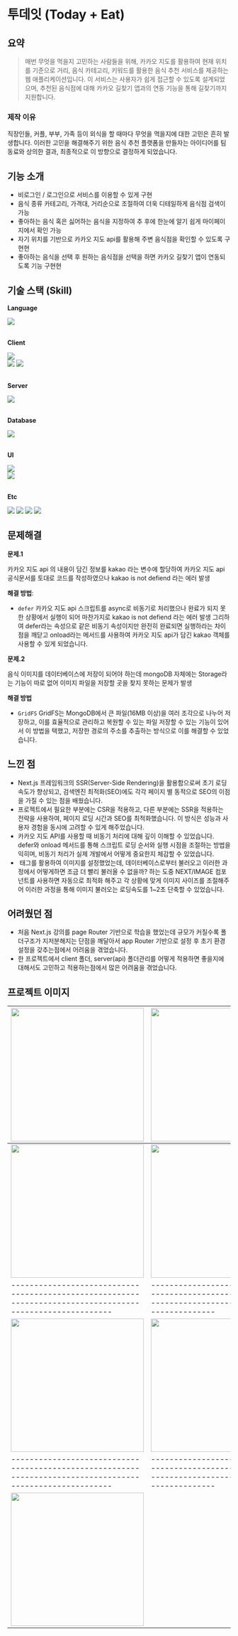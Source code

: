 # 투데잇 (Today + Eat)

## 요약

> 매번 무엇을 먹을지 고민하는 사람들을 위해, 카카오 지도를 활용하여 현재 위치를 기준으로 거리, 음식 카테고리, 키워드를 활용한 음식 추천 서비스를 제공하는 웹 애플리케이션입니다. 이 서비스는 사용자가 쉽게 접근할 수 있도록 설계되었으며, 추천된 음식점에 대해 카카오 길찾기 앱과의 연동 기능을 통해 길찾기까지 지원합니다.

### 제작 이유

직장인들, 커플, 부부, 가족 등이 외식을 할 때마다 무엇을 먹을지에 대한 고민은 흔히 발생합니다. 이러한 고민을 해결해주기 위한 음식 추천 플랫폼을 만들자는 아이디어를 팀 동료와 상의한 결과, 최종적으로 이 방향으로 결정하게 되었습니다.

## 기능 소개

- 비로그인 / 로그인으로 서비스를 이용할 수 있게 구현
- 음식 종류 카테고리, 가격대, 거리순으로 조절하여 더욱 디테일하게 음식점 검색이 가능
- 좋아하는 음식 혹은 싫어하는 음식을 지정하여 추 후에 한눈에 알기 쉽게 마이페이지에서 확인 가능
- 자기 위치를 기반으로 카카오 지도 api를 활용해 주변 음식점을 확인할 수 있도록 구현현
- 좋아하는 음식을 선택 후 원하는 음식점을 선택을 하면 카카오 길찾기 앱이 연동되도록 기능 구현현

## 기술 스택 (Skill)

**Language**

<div>
  <img src="https://img.shields.io/badge/javascript-F7DF1E?style=for-the-badge&logo=javascript&logoColor=black">
  <br />
</div>
<br />

**Client**

<div>
  <img src="https://img.shields.io/badge/next-000000?style=for-the-badge&logo=next.js&logoColor=white">
  <br />
  <img src="https://img.shields.io/badge/redux-764ABC?style=for-the-badge&logo=redux&logoColor=white">
  <img src="https://img.shields.io/badge/react router-CA4245?style=for-the-badge&logo=react-router&logoColor=white">
</div>
<br />

**Server**

<div>
  <img src="https://img.shields.io/badge/node-339933?style=for-the-badge&logo=node.js&logoColor=white">
  <br />
</div>
<br />

**Database**

<div>
  <img src="https://img.shields.io/badge/mongodb-47A248?style=for-the-badge&logo=mongodb&logoColor=white">
  <br />
</div>
<br />

**UI**

<div>
  <img src="https://img.shields.io/badge/sass-CC6699?style=for-the-badge&logo=sass&logoColor=white">
  <br />
  <img src="https://img.shields.io/badge/styled components-DB7093?style=flat-square&logo=styled-components&logoColor=white">
</div>
<br />

**Etc**

<div>
  <img src="https://img.shields.io/badge/git-F05032?style=for-the-badge&logo=git&logoColor=white">
  <img src="https://img.shields.io/badge/github-181717?style=for-the-badge&logo=github&logoColor=white">
  <img src="https://img.shields.io/badge/figma-F24E1E?style=for-the-badge&logo=figma&logoColor=black">
  <img src="https://img.shields.io/badge/netlify-512d21?style=for-the-badge&logo=netlify&logoColor=black">
</div>

## 문제해결

**문제.1**

카카오 지도 api 의 내용이 담긴 정보를 kakao 라는 변수에 할당하여 카카오 지도 api 공식문서를 토대로 코드를 작성하였으나 kakao is not defiend 라는 에러 발생

**해결 방법**:

- `defer` 카카오 지도 api 스크립트를 async로 비동기로 처리했으나 완료가 되지 못한 상황에서 실행이 되어 마찬가지로 kakao is not defiend 라는 에러 발생 그리하여 defer라는 속성으로 같은 비동기 속성이지만 완전히 완료되면 실행하라는 차이점을 깨닫고 onload라는 메서드를 사용하여 카카오 지도 api가 담긴 kakao 객체를 사용할 수 있게 되었습니다.

**문제.2**

음식 이미지를 데이터베이스에 저장이 되어야 하는데 mongoDB 자체에는 Storage라는 기능이 따로 없어 이미지 파일을 저장할 곳을 찾지 못하는 문제가 발생

**해결 방법**

- `GridFS` GridFS는 MongoDB에서 큰 파일(16MB 이상)을 여러 조각으로 나누어 저장하고, 이를 효율적으로 관리하고 복원할 수 있는 파일 저장할 수 있는 기능이 있어서 이 방법을 택했고, 저장한 경로의 주소를 추출하는 방식으로 이를 해결할 수 있었습니다.

## 느낀 점

- Next.js 프레임워크의 SSR(Server-Side Rendering)을 활용함으로써 초기 로딩 속도가 향상되고, 검색엔진 최적화(SEO)에도 각각 페이지 별 동적으로 SEO의 이점을 가질 수 있는 점을 배웠습니다.
- 프로젝트에서 필요한 부분에는 CSR을 적용하고, 다른 부분에는 SSR을 적용하는 전략을 사용하여, 페이지 로딩 시간과 SEO를 최적화했습니다. 이 방식은 성능과 사용자 경험을 동시에 고려할 수 있게 해주었습니다.
- 카카오 지도 API를 사용할 때 비동기 처리에 대해 깊이 이해할 수 있었습니다. defer와 onload 메서드를 통해 스크립트 로딩 순서와 실행 시점을 조절하는 방법을 익히며, 비동기 처리가 실제 개발에서 어떻게 중요한지 체감할 수 있었습니다.
- <img> 태그를 활용하여 이미지를 설정했었는데, 데이터베이스로부터 불러오고 이러한 과정에서 어떻게하면 조금 더 빨리 불러올 수 없을까? 하는 도중 NEXT/IMAGE 컴포넌트를 사용하면 자동으로 최적화 해주고 각 상황에 맞게 이미지 사이즈를 조절해주어 이러한 과정을 통해 이미지 불러오는 로딩속도를 1~2초 단축할 수 있었습니다.

## 어려웠던 점

- 처음 Next.js 강의를 page Router 기반으로 학습을 했었는데 규모가 커질수록 폴더구조가 지저분해지는 단점을 깨달아서 app Router 기반으로 설정 후 초기 환경설정을 갖추는점에서 어려움을 겪었습니다.
- 한 프로젝트에서 client 폴더, server(api) 폴더관리를 어떻게 적용하면 좋을지에 대해서도 고민하고 적용하는점에서 많은 어려움을 겪었습니다.

## 프로젝트 이미지

<!-- | ![스플래쉬 화면](https://github.com/junesung1004/todayEat-TeamProject/blob/develop/public/view/splash.png)      | ![첫 화면](https://github.com/junesung1004/todayEat-TeamProject/blob/develop/public/view/main.png)            |
| --------------------------------------------------------------------------------------------------------------- | ------------------------------------------------------------------------------------------------------------- |
| ![카테고리 화면](https://github.com/junesung1004/todayEat-TeamProject/blob/develop/public/view/filter.png)      | ![코치마크 화면](https://github.com/junesung1004/todayEat-TeamProject/blob/develop/public/view/cochimark.png) |
| ----------------------------------------------------------------------------------------------------------      | --------------------------------------------------------------------------------------------------            |
| ![음식 선택택 화면](https://github.com/junesung1004/todayEat-TeamProject/blob/develop/public/view/menuitem.png) | ![음식점 선택택 화면](https://github.com/junesung1004/todayEat-TeamProject/blob/develop/public/view/shop.png) |
| ----------------------------------------------------------------------------------------------------------      | --------------------------------------------------------------------------------------------------            |
| ![음식 선택택 화면](https://github.com/junesung1004/todayEat-TeamProject/blob/develop/public/view/mypage.png)   | -->

| <img src="https://github.com/junesung1004/todayEat-TeamProject/blob/develop/public/view/splash.png" width="300"/>   | <img src="https://github.com/junesung1004/todayEat-TeamProject/blob/develop/public/view/main.png" width="300"/>      |
| ------------------------------------------------------------------------------------------------------------------- | -------------------------------------------------------------------------------------------------------------------- |
| <img src="https://github.com/junesung1004/todayEat-TeamProject/blob/develop/public/view/filter.png" width="300"/>   | <img src="https://github.com/junesung1004/todayEat-TeamProject/blob/develop/public/view/cochimark.png" width="300"/> |
| ----------------------------------------------------------------------------------------------------------          | --------------------------------------------------------------------------------------------------                   |
| <img src="https://github.com/junesung1004/todayEat-TeamProject/blob/develop/public/view/menuitem.png" width="300"/> | <img src="https://github.com/junesung1004/todayEat-TeamProject/blob/develop/public/view/shop.png" width="300"/>      |
| ----------------------------------------------------------------------------------------------------------          | --------------------------------------------------------------------------------------------------                   |
| <img src="https://github.com/junesung1004/todayEat-TeamProject/blob/develop/public/view/mypage.png" width="300"/>   |
